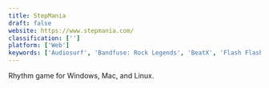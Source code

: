 ```yaml
---
title: StepMania
draft: false 
website: https://www.stepmania.com/
classification: ['']
platform: ['Web']
keywords: ['Audiosurf', 'Bandfuse: Rock Legends', 'BeatX', 'Flash Flash Revolution', 'Frets on Fire', 'McOsu', 'Rez Infinite', 'Rocksmith', 'Symphony', 'VOEZ', 'World in Audition']
---
```

Rhythm game for Windows, Mac, and Linux.